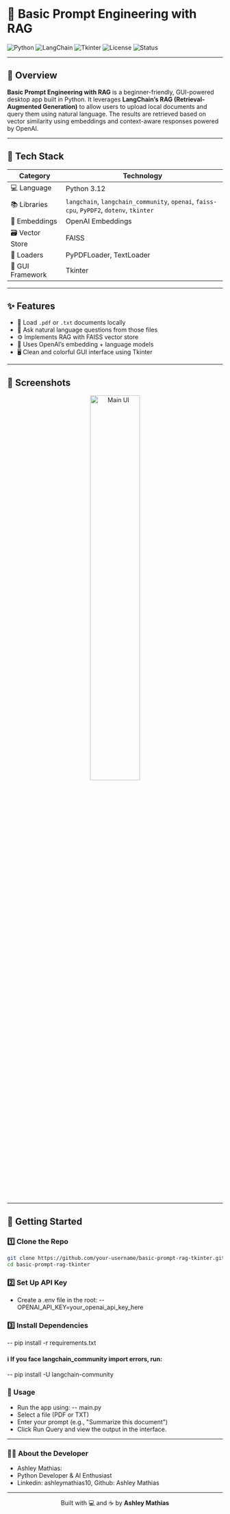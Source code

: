 # 🧠 Basic Prompt Engineering with RAG

![Python](https://img.shields.io/badge/Python-3.12-blue?logo=python)
![LangChain](https://img.shields.io/badge/LangChain-RAG-orange)
![Tkinter](https://img.shields.io/badge/GUI-Tkinter-green)
![License](https://img.shields.io/badge/License-MIT-yellow)
![Status](https://img.shields.io/badge/Project-Complete-brightgreen)

---

## 📘 Overview

**Basic Prompt Engineering with RAG** is a beginner-friendly, GUI-powered desktop app built in Python. It leverages **LangChain’s RAG (Retrieval-Augmented Generation)** to allow users to upload local documents and query them using natural language. The results are retrieved based on vector similarity using embeddings and context-aware responses powered by OpenAI.

---

## 🧰 Tech Stack

| Category        | Technology                                      |
|-----------------|--------------------------------------------------|
| 💻 Language      | Python 3.12                                     |
| 📚 Libraries     | `langchain`, `langchain_community`, `openai`, `faiss-cpu`, `PyPDF2`, `dotenv`, `tkinter` |
| 🧠 Embeddings    | OpenAI Embeddings                               |
| 🗃️ Vector Store  | FAISS                                           |
| 📁 Loaders       | PyPDFLoader, TextLoader                         |
| 🎨 GUI Framework | Tkinter                                         |

---

## ✨ Features

- 📄 Load `.pdf` or `.txt` documents locally
- 🤖 Ask natural language questions from those files
- ⚙️ Implements RAG with FAISS vector store
- 💬 Uses OpenAI’s embedding + language models
- 🖥️ Clean and colorful GUI interface using Tkinter

---

## 📸 Screenshots

<p align="center">
  <img src="Screenshots1/ui1.png" width="48%" alt="Main UI" />
</p>

---

## 🚀 Getting Started

### 1️⃣ Clone the Repo

```bash
git clone https://github.com/your-username/basic-prompt-rag-tkinter.git
cd basic-prompt-rag-tkinter
```
### 2️⃣ Set Up API Key
- Create a .env file in the root:
-- OPENAI_API_KEY=your_openai_api_key_here

### 3️⃣ Install Dependencies
-- pip install -r requirements.txt
#### ℹ️ If you face langchain_community import errors, run:
-- pip install -U langchain-community

### 🧪 Usage

- Run the app using:
-- main.py
- Select a file (PDF or TXT)
- Enter your prompt (e.g., "Summarize this document")
- Click Run Query and view the output in the interface.

---

### 🙋‍♀️ About the Developer
- Ashley Mathias: 
- Python Developer & AI Enthusiast
- Linkedin: ashleymathias10, Github: Ashley Mathias

---

<p align="center">
  Built with 💻 and ☕ by <strong>Ashley Mathias</strong>
</p>

